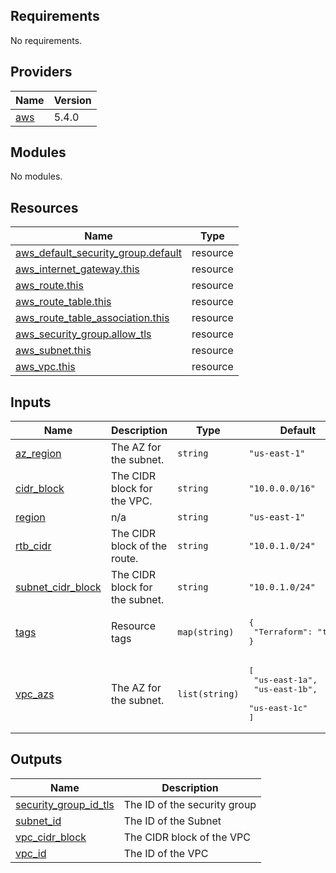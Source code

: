 <!-- BEGIN_TF_DOCS -->
## Requirements

No requirements.

## Providers

| Name | Version |
|------|---------|
| <a name="provider_aws"></a> [aws](#provider\_aws) | 5.4.0 |

## Modules

No modules.

## Resources

| Name | Type |
|------|------|
| [aws_default_security_group.default](https://registry.terraform.io/providers/hashicorp/aws/latest/docs/resources/default_security_group) | resource |
| [aws_internet_gateway.this](https://registry.terraform.io/providers/hashicorp/aws/latest/docs/resources/internet_gateway) | resource |
| [aws_route.this](https://registry.terraform.io/providers/hashicorp/aws/latest/docs/resources/route) | resource |
| [aws_route_table.this](https://registry.terraform.io/providers/hashicorp/aws/latest/docs/resources/route_table) | resource |
| [aws_route_table_association.this](https://registry.terraform.io/providers/hashicorp/aws/latest/docs/resources/route_table_association) | resource |
| [aws_security_group.allow_tls](https://registry.terraform.io/providers/hashicorp/aws/latest/docs/resources/security_group) | resource |
| [aws_subnet.this](https://registry.terraform.io/providers/hashicorp/aws/latest/docs/resources/subnet) | resource |
| [aws_vpc.this](https://registry.terraform.io/providers/hashicorp/aws/latest/docs/resources/vpc) | resource |

## Inputs

| Name | Description | Type | Default | Required |
|------|-------------|------|---------|:--------:|
| <a name="input_az_region"></a> [az\_region](#input\_az\_region) | The AZ for the subnet. | `string` | `"us-east-1"` | no |
| <a name="input_cidr_block"></a> [cidr\_block](#input\_cidr\_block) | The CIDR block for the VPC. | `string` | `"10.0.0.0/16"` | no |
| <a name="input_region"></a> [region](#input\_region) | n/a | `string` | `"us-east-1"` | no |
| <a name="input_rtb_cidr"></a> [rtb\_cidr](#input\_rtb\_cidr) | The CIDR block of the route. | `string` | `"10.0.1.0/24"` | no |
| <a name="input_subnet_cidr_block"></a> [subnet\_cidr\_block](#input\_subnet\_cidr\_block) | The CIDR block for the subnet. | `string` | `"10.0.1.0/24"` | no |
| <a name="input_tags"></a> [tags](#input\_tags) | Resource tags | `map(string)` | <pre>{<br>  "Terraform": "true"<br>}</pre> | no |
| <a name="input_vpc_azs"></a> [vpc\_azs](#input\_vpc\_azs) | The AZ for the subnet. | `list(string)` | <pre>[<br>  "us-east-1a",<br>  "us-east-1b",<br>  "us-east-1c"<br>]</pre> | no |

## Outputs

| Name | Description |
|------|-------------|
| <a name="output_security_group_id_tls"></a> [security\_group\_id\_tls](#output\_security\_group\_id\_tls) | The ID of the security group |
| <a name="output_subnet_id"></a> [subnet\_id](#output\_subnet\_id) | The ID of the Subnet |
| <a name="output_vpc_cidr_block"></a> [vpc\_cidr\_block](#output\_vpc\_cidr\_block) | The CIDR block of the VPC |
| <a name="output_vpc_id"></a> [vpc\_id](#output\_vpc\_id) | The ID of the VPC |
<!-- END_TF_DOCS -->
